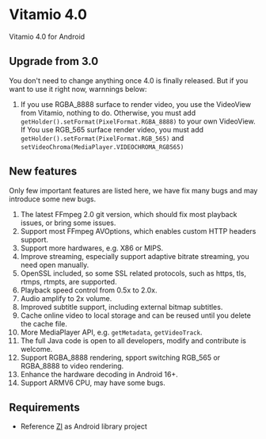 Vitamio 4.0
===============

Vitamio 4.0 for Android


Upgrade from 3.0
----------------

You don't need to change anything once 4.0 is finally released. But if you want to use it right now, warnnings below:

1. If you use RGBA\_8888 surface to render video, you use the VideoView from Vitamio, nothing to do. Otherwise, you must add `getHolder().setFormat(PixelFormat.RGBA_8888)` to your own VideoView. If You use RGB\_565 surface render video, you must add `getHolder().setFormat(PixelFormat.RGB_565)` and `setVideoChroma(MediaPlayer.VIDEOCHROMA_RGB565)`



New features
------------

Only few important features are listed here, we have fix many bugs and may introduce some new bugs.

1. The latest FFmpeg 2.0 git version, which should fix most playback issues, or bring some issues.
2. Support most FFmpeg AVOptions, which enables custom HTTP headers support.
3. Support more hardwares, e.g. X86 or MIPS.
4. Improve streaming, especially support adaptive bitrate streaming, you need open manually.
5. OpenSSL included, so some SSL related protocols, such as https, tls, rtmps, rtmpts, are supported.
6. Playback speed control from 0.5x to 2.0x.
7. Audio amplify to 2x volume.
8. Improved subtitle support, including external bitmap subtitles.
9. Cache online video to local storage and can be reused until you delete the cache file.
10. More MediaPlayer API, e.g. `getMetadata`, `getVideoTrack`.
11. The full Java code is open to all developers, modify and contribute is welcome.
12. Support RGBA\_8888 rendering, spport switching RGB\_565 or RGBA\_8888 to video rendering.
13. Enhance the hardware decoding in Android 16+.
14. Support ARMV6 CPU, may have some bugs.



Requirements
------------

* Reference [ZI](https://github.com/yixia/zi) as Android library project

